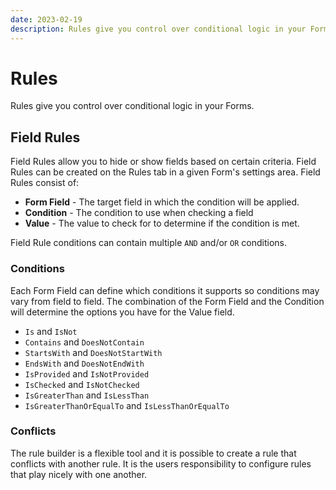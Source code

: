 ```yaml
---
date: 2023-02-19
description: Rules give you control over conditional logic in your Forms.
---
```


# Rules

Rules give you control over conditional logic in your Forms.

## Field Rules

Field Rules allow you to hide or show fields based on certain criteria. Field Rules can be created on the Rules tab in a given Form's settings area. Field Rules consist of:

- **Form Field** - The target field in which the condition will be applied.
- **Condition** - The condition to use when checking a field
- **Value** - The value to check for to determine if the condition is met.

Field Rule conditions can contain multiple `AND` and/or `OR` conditions.

### Conditions

Each Form Field can define which conditions it supports so conditions may vary from field to field. The combination of the Form Field and the Condition will determine the options you have for the Value field.

- `Is` and `IsNot`
- `Contains` and `DoesNotContain`
- `StartsWith` and `DoesNotStartWith`
- `EndsWith` and `DoesNotEndWith`
- `IsProvided` and `IsNotProvided`
- `IsChecked` and `IsNotChecked`
- `IsGreaterThan` and `IsLessThan`
- `IsGreaterThanOrEqualTo` and `IsLessThanOrEqualTo`

### Conflicts

The rule builder is a flexible tool and it is possible to create a rule that conflicts with another rule. It is the users responsibility to configure rules that play nicely with one another.




